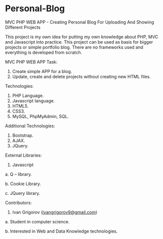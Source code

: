 
# Personal-Blog
MVC PHP WEB APP - Creating Personal Blog For Uploading And Showing Different Projects 


This project is my own idea for putting my own knowledge about PHP, MVC and Javascript into practice. This project can be used as basis for bigger projects or simple portfolio blog. There are no frameworks used and everything is developed from scratch. 

MVC PHP WEB APP Task:

1.	Create simple APP for a blog.
2.	Update, create and delete projects without creating new HTML files.

Technologies:

1.	PHP Language.
2.	Javascript language.
3.	HTML5.
4.	CSS3.
5.	MySQL, PhpMyAdmin, SQL.

Additional Technologies:

1.	Bootstrap.
2.	AJAX.
3.	JQuery.

External Libraries:

1.	Javascript

  a.	Q – library.
  
  b.	Cookie Library.
  
  c.	JQuery library.

Contributors:

1.	Ivan Grigorov (ivangrigorov9@gmail.com)

  a. Student in computer science.
  
  b. Interested in Web and Data Knowledge technologies.
